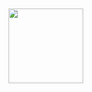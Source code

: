  <img style="margin-top:10px;" src="https://media.giphy.com/media/vFKqnCdLPNOKc/giphy.gif" width="150px">

<!--
**thiagotesla/thiagotesla** is a ✨ _special_ ✨ repository because its `README.md` (this file) appears on your GitHub profile.

Here are some ideas to get you started:

- 🔭 I’m currently working on ...
- 🌱 I’m currently learning ...
- 👯 I’m looking to collaborate on ...
- 🤔 I’m looking for help with ...
- 💬 Ask me about ...
- 📫 How to reach me: ...
- 😄 Pronouns: ...
- ⚡ Fun fact: ...
-->
